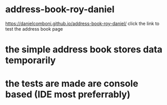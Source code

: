 # address-book-roy-daniel
https://danielcomboni.github.io/address-book-roy-daniel/ 
click the link to test the address book page

# the simple address book stores data temporarily
# the tests are made are console based (IDE most preferrably)
